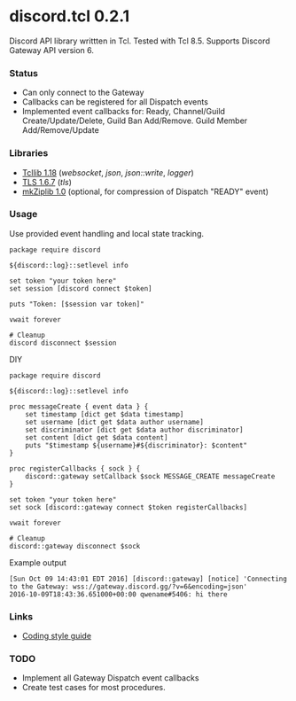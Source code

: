 # discord.tcl 0.2.1
Discord API library writtten in Tcl.
Tested with Tcl 8.5.
Supports Discord Gateway API version 6.

### Status

- Can only connect to the Gateway
- Callbacks can be registered for all Dispatch events
- Implemented event callbacks for: Ready, Channel/Guild Create/Update/Delete,
    Guild Ban Add/Remove. Guild Member Add/Remove/Update

### Libraries

- [Tcllib 1.18](http://www.tcl.tk/software/tcllib) (*websocket*, *json*,
    *json::write*, *logger*)
- [TLS 1.6.7](https://sourceforge.net/projects/tls) (*tls*)
- [mkZiplib 1.0](http://mkextensions.sourceforge.net)
    (optional, for compression of Dispatch "READY" event)

### Usage
Use provided event handling and local state tracking.
```
package require discord

${discord::log}::setlevel info

set token "your token here"
set session [discord connect $token]

puts "Token: [$session var token]"

vwait forever

# Cleanup
discord disconnect $session
```
DIY
```
package require discord

${discord::log}::setlevel info

proc messageCreate { event data } {
    set timestamp [dict get $data timestamp]
    set username [dict get $data author username]
    set discriminator [dict get $data author discriminator]
    set content [dict get $data content]
    puts "$timestamp ${username}#${discriminator}: $content"
}

proc registerCallbacks { sock } {
    discord::gateway setCallback $sock MESSAGE_CREATE messageCreate
}

set token "your token here"
set sock [discord::gateway connect $token registerCallbacks]

vwait forever

# Cleanup
discord::gateway disconnect $sock
```

Example output
```
[Sun Oct 09 14:43:01 EDT 2016] [discord::gateway] [notice] 'Connecting to the Gateway: wss://gateway.discord.gg/?v=6&encoding=json'
2016-10-09T18:43:36.651000+00:00 qwename#5406: hi there
```

### Links

- [Coding style guide](http://www.tcl.tk/doc/styleGuide.pdf)

### TODO

- Implement all Gateway Dispatch event callbacks
- Create test cases for most procedures.
